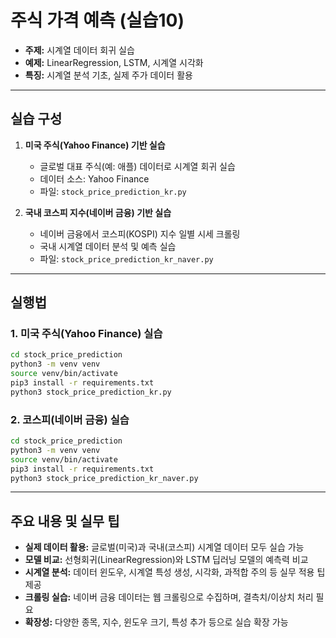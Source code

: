 # 주식 가격 예측 (실습10)

- **주제:** 시계열 데이터 회귀 실습
- **예제:** LinearRegression, LSTM, 시계열 시각화
- **특징:** 시계열 분석 기초, 실제 주가 데이터 활용

---

## 실습 구성

1. **미국 주식(Yahoo Finance) 기반 실습**
   - 글로벌 대표 주식(예: 애플) 데이터로 시계열 회귀 실습
   - 데이터 소스: Yahoo Finance
   - 파일: `stock_price_prediction_kr.py`

2. **국내 코스피 지수(네이버 금융) 기반 실습**
   - 네이버 금융에서 코스피(KOSPI) 지수 일별 시세 크롤링
   - 국내 시계열 데이터 분석 및 예측 실습
   - 파일: `stock_price_prediction_kr_naver.py`

---

## 실행법

### 1. 미국 주식(Yahoo Finance) 실습
```bash
cd stock_price_prediction
python3 -m venv venv
source venv/bin/activate
pip3 install -r requirements.txt
python3 stock_price_prediction_kr.py
```

### 2. 코스피(네이버 금융) 실습
```bash
cd stock_price_prediction
python3 -m venv venv
source venv/bin/activate
pip3 install -r requirements.txt
python3 stock_price_prediction_kr_naver.py
```

---

## 주요 내용 및 실무 팁
- **실제 데이터 활용:** 글로벌(미국)과 국내(코스피) 시계열 데이터 모두 실습 가능
- **모델 비교:** 선형회귀(LinearRegression)와 LSTM 딥러닝 모델의 예측력 비교
- **시계열 분석:** 데이터 윈도우, 시계열 특성 생성, 시각화, 과적합 주의 등 실무 적용 팁 제공
- **크롤링 실습:** 네이버 금융 데이터는 웹 크롤링으로 수집하며, 결측치/이상치 처리 필요
- **확장성:** 다양한 종목, 지수, 윈도우 크기, 특성 추가 등으로 실습 확장 가능 